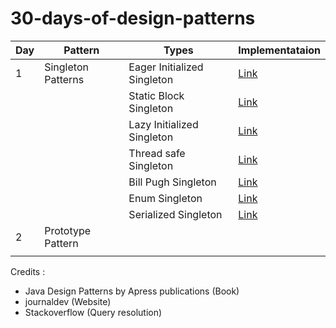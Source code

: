 # 30-days-of-design-patterns

| Day | Pattern            | Types                       | Implementataion                                                                                                                     |
| --- | ------------------ | --------------------------- | ----------------------------------------------------------------------------------------------------------------------------------- |
| 1   | Singleton Patterns | Eager Initialized Singleton | [Link](https://github.com/anuanu0-0/30-days-of-design-patterns/blob/main/src/com/anuanu00/Singleton/EagerInitializedSingleton.java) |
|     |                    | Static Block Singleton      | [Link](https://github.com/anuanu0-0/30-days-of-design-patterns/blob/main/src/com/anuanu00/Singleton/StaticBlockSingleton.java)      |
|     |                    | Lazy Initialized Singleton  | [Link](https://github.com/anuanu0-0/30-days-of-design-patterns/blob/main/src/com/anuanu00/Singleton/LazyInitializedSingleton.java)  |
|     |                    | Thread safe Singleton       | [Link](https://github.com/anuanu0-0/30-days-of-design-patterns/blob/main/src/com/anuanu00/Singleton/ThreadSafeSingleton.java)       |
|     |                    | Bill Pugh Singleton         | [Link](https://github.com/anuanu0-0/30-days-of-design-patterns/blob/main/src/com/anuanu00/Singleton/BillPughSingleton.java)         |
|     |                    | Enum Singleton              | [Link](https://github.com/anuanu0-0/30-days-of-design-patterns/blob/main/src/com/anuanu00/Singleton/EnumSingleton.java)             |
|     |                    | Serialized Singleton        | [Link](https://github.com/anuanu0-0/30-days-of-design-patterns/blob/main/src/com/anuanu00/Singleton/SerializedSingleton.java)       |
| 2   | Prototype Pattern  |                             |                                                                                                                                     |
|     |                    |                             |                                                                                                                                     |








Credits :
- Java Design Patterns by Apress publications (Book)
- journaldev (Website)
- Stackoverflow (Query resolution)
